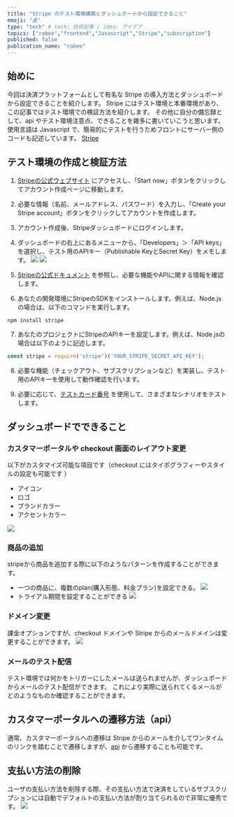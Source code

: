 ```yaml
---
title: "Stripe のテスト環境構築とダッシュボードから設定できること"
emoji: "💰"
type: "tech" # tech: 技術記事 / idea: アイデア
topics: ["rabee","frontend","Javascript","Stripe","subscription"]
published: false
publication_name: "rabee"
---
```


## 始めに
今回は決済プラットフォームとして有名な Stripe の導入方法とダッシュボードから設定できることを紹介します。
Stripe にはテスト環境と本番環境があり、この記事ではテスト環境での検証方法を紹介します。
その他に自分の備忘録として、api やテスト環境注意点、できることを雑多に書いていこうと思います。
使用言語は Javascript で、簡易的にテストを行うためフロントにサーバー側のコードも記述しています。
[Stripe](https://stripe.com/jp?utm_campaign=JP_JA_Search_Brand_Stripe_EXA-19310753508&utm_medium=cpc&utm_source=google&ad_content=643624446228&utm_term=stripe&utm_matchtype=e&utm_adposition=&utm_device=c&gclid=Cj0KCQjwu-KiBhCsARIsAPztUF0xrl2UQXkmq27O6QBNdDw_wV4EW0WaFQkiMG-UDsZ0Ey_L7cZ4JvwaApRMEALw_wcB)

## テスト環境の作成と検証方法
1. [Stripeの公式ウェブサイト](https://stripe.com/) にアクセスし、「Start now」ボタンをクリックしてアカウント作成ページに移動します。

2. 必要な情報（名前、メールアドレス、パスワード）を入力し、「Create your Stripe account」ボタンをクリックしてアカウントを作成します。

3. アカウント作成後、Stripeダッシュボードにログインします。

4. ダッシュボードの右上にあるメニューから、「Developers」＞「API keys」を選択し、テスト用のAPIキー（Publishable KeyとSecret Key）をメモします。
![](/images/2023-05-09-13-22-18.png)
![](/images/2023-05-09-13-25-16.png)

5. [Stripeの公式ドキュメント](https://stripe.com/docs) を参照し、必要な機能やAPIに関する情報を確認します。

6. あなたの開発環境にStripeのSDKをインストールします。例えば、Node.jsの場合は、以下のコマンドを実行します。

```
npm install stripe
```

7. あなたのプロジェクトにStripeのAPIキーを設定します。例えば、Node.jsの場合は以下のように記述します。

```javascript
const stripe = require('stripe')('YOUR_STRIPE_SECRET_API_KEY');
```

8. 必要な機能（チェックアウト、サブスクリプションなど）を実装し、テスト用のAPIキーを使用して動作確認を行います。

9. 必要に応じて、[テストカード番号](https://stripe.com/docs/testing#cards) を使用して、さまざまなシナリオをテストします。


## ダッシュボードでできること

### カスタマーポータルや checkout 画面のレイアウト変更
以下がカスタマイズ可能な項目です（checkout にはタイポグラフィーやスタイルの設定も可能です ）
- アイコン
- ロゴ
- ブランドカラー
- アクセントカラー

![](/images/2023-05-09-15-03-52.png)

### 商品の追加
stripeから商品を追加する際に以下のようなパターンを作成することができます。
- 一つの商品に、複数のplan(購入形態、料金プラン)を設定できる。
![](/images/2023-05-09-15-14-13.png)
- トライアル期間を設定することができる
![](/images/2023-05-09-15-14-39.png)

### ドメイン変更
課金オプションですが、checkout ドメインや Stripe からのメールドメインは変更することができます。
![](/images/2023-05-09-15-16-26.png)

### メールのテスト配信
テスト環境では何かをトリガーにしたメールは送られませんが、ダッシュボードからメールのテスト配信ができます。
これにより実際に送られてくるメールがどのようなものか確認することができます。

## カスタマーポータルへの遷移方法（api）
通常、カスタマーポータルへの遷移は Stripe からのメールを介してワンタイムのリンクを踏むことで遷移しますが、[api](https://stripe.com/docs/api/customer_portal/sessions/create) から遷移することも可能です。

## 支払い方法の削除
ユーザの支払い方法を削除する際、その支払い方法で決済をしているサブスクリプションには自動でデフォルトの支払い方法が割り当てられるので非常に優秀です。
![](/images/2023-05-09-15-28-56.png)
